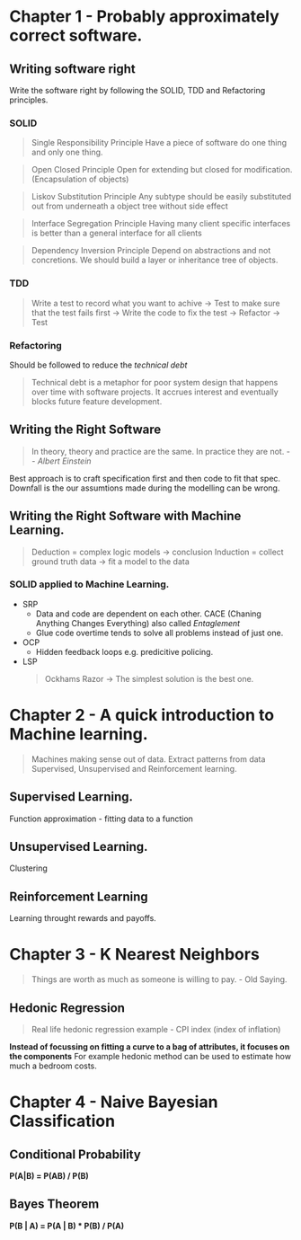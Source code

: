 # Chapter 1 - Probably approximately correct software. 

## Writing software right 
Write the software right by following the SOLID, TDD and Refactoring principles. 
### SOLID 
> Single Responsibility Principle
Have a piece of software do one thing and only one thing.

> Open Closed Principle
Open for extending but closed for modification.  (Encapsulation of objects)

> Liskov Substitution Principle
Any subtype should be easily substituted out from underneath a object tree without side effect

> Interface Segregation Principle
Having many client specific interfaces is better than a general interface for all clients

> Dependency Inversion Principle
Depend on abstractions and not concretions. We should build a layer or inheritance tree of objects. 

### TDD 
> Write a test to record what you want to achive -> Test to make sure that the test fails first -> Write the code to fix the test -> Refactor -> Test 

### Refactoring
Should be followed to reduce the *technical debt* 
> Technical debt is a metaphor for poor system design that happens over time with software projects. It accrues interest and eventually blocks future feature development. 

## Writing the Right Software
> In theory, theory and practice are the same. In practice they are not. -- *Albert Einstein*

Best approach is to craft specification first and then code to fit that spec. Downfall is the our assumtions made during the modelling can be wrong. 

## Writing the Right Software with Machine Learning.
> Deduction = complex logic models -> conclusion
> Induction = collect ground truth data -> fit a model to the data

### SOLID applied to Machine Learning. 
* SRP 
	* Data and code are dependent on each other. CACE (Chaning Anything Changes Everything) also called *Entaglement*
	* Glue code overtime tends to solve all problems instead of just one. 
* OCP 
	* Hidden feedback loops e.g. predicitive policing.
* LSP
	> Ockhams Razor -> The simplest solution is the best one. 

# Chapter 2 - A quick introduction to Machine learning. 

> Machines making sense out of data. Extract patterns from data
> Supervised, Unsupervised and Reinforcement learning. 

## Supervised Learning. 
Function approximation - fitting data to a function
## Unsupervised Learning.
Clustering 
## Reinforcement Learning
Learning throught rewards and payoffs. 

# Chapter 3 - K Nearest Neighbors

> Things are worth as much as someone is willing to pay.  - Old Saying. 

## Hedonic Regression
> Real life hedonic regression example - CPI index (index of inflation)

**Instead of focussing on fitting a curve to a bag of attributes, it focuses on the components** For example hedonic method can be used to estimate how much a bedroom costs. 

# Chapter 4 - Naive Bayesian Classification

## Conditional Probability

**P(A|B) = P(AB) / P(B)**

## Bayes Theorem 

**P(B | A) = P(A | B) * P(B) / P(A)**
